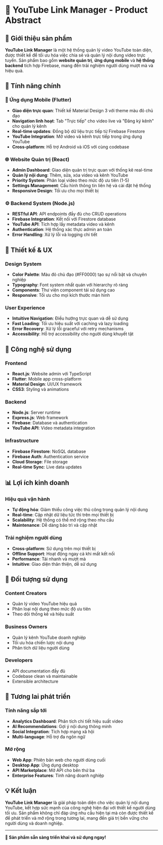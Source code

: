 # 📱 YouTube Link Manager - Product Abstract

## 🎯 **Giới thiệu sản phẩm**

**YouTube Link Manager** là một hệ thống quản lý video YouTube toàn diện, được thiết kế để tối ưu hóa việc chia sẻ và quản lý nội dung video trực tuyến. Sản phẩm bao gồm **website quản trị**, **ứng dụng mobile** và **hệ thống backend** tích hợp Firebase, mang đến trải nghiệm người dùng mượt mà và hiệu quả.

## 🚀 **Tính năng chính**

### **📱 Ứng dụng Mobile (Flutter)**
- **Giao diện trực quan**: Thiết kế Material Design 3 với theme màu đỏ chủ đạo
- **Navigation linh hoạt**: Tab "Trực tiếp" cho video live và "Đăng ký kênh" cho quản lý kênh
- **Real-time updates**: Đồng bộ dữ liệu trực tiếp từ Firebase Firestore
- **YouTube Integration**: Mở video và kênh trực tiếp trong ứng dụng YouTube
- **Cross-platform**: Hỗ trợ Android và iOS với cùng codebase

### **🌐 Website Quản trị (React)**
- **Admin Dashboard**: Giao diện quản trị trực quan với thống kê real-time
- **Quản lý nội dung**: Thêm, sửa, xóa video và kênh YouTube
- **Priority System**: Phân loại video theo mức độ ưu tiên (1-5)
- **Settings Management**: Cấu hình thông tin liên hệ và cài đặt hệ thống
- **Responsive Design**: Tối ưu cho mọi thiết bị

### **⚙️ Backend System (Node.js)**
- **RESTful API**: API endpoints đầy đủ cho CRUD operations
- **Firebase Integration**: Kết nối với Firestore database
- **YouTube API**: Tích hợp lấy metadata video và kênh
- **Authentication**: Hệ thống xác thực admin an toàn
- **Error Handling**: Xử lý lỗi và logging chi tiết

## 🎨 **Thiết kế & UX**

### **Design System**
- **Color Palette**: Màu đỏ chủ đạo (#FF0000) tạo sự nổi bật và chuyên nghiệp
- **Typography**: Font system nhất quán với hierarchy rõ ràng
- **Components**: Thư viện component tái sử dụng cao
- **Responsive**: Tối ưu cho mọi kích thước màn hình

### **User Experience**
- **Intuitive Navigation**: Điều hướng trực quan và dễ sử dụng
- **Fast Loading**: Tối ưu hiệu suất với caching và lazy loading
- **Error Recovery**: Xử lý lỗi graceful với retry mechanisms
- **Accessibility**: Hỗ trợ accessibility cho người dùng khuyết tật

## 🔧 **Công nghệ sử dụng**

### **Frontend**
- **React.js**: Website admin với TypeScript
- **Flutter**: Mobile app cross-platform
- **Material Design**: UI/UX framework
- **CSS3**: Styling và animations

### **Backend**
- **Node.js**: Server runtime
- **Express.js**: Web framework
- **Firebase**: Database và authentication
- **YouTube API**: Video metadata integration

### **Infrastructure**
- **Firebase Firestore**: NoSQL database
- **Firebase Auth**: Authentication service
- **Cloud Storage**: File storage
- **Real-time Sync**: Live data updates

## 📊 **Lợi ích kinh doanh**

### **Hiệu quả vận hành**
- **Tự động hóa**: Giảm thiểu công việc thủ công trong quản lý nội dung
- **Real-time**: Cập nhật dữ liệu tức thì trên mọi thiết bị
- **Scalability**: Hệ thống có thể mở rộng theo nhu cầu
- **Maintenance**: Dễ dàng bảo trì và cập nhật

### **Trải nghiệm người dùng**
- **Cross-platform**: Sử dụng trên mọi thiết bị
- **Offline Support**: Hoạt động ngay cả khi mất kết nối
- **Performance**: Tải nhanh và mượt mà
- **Intuitive**: Giao diện thân thiện, dễ sử dụng

## 🎯 **Đối tượng sử dụng**

### **Content Creators**
- Quản lý video YouTube hiệu quả
- Phân loại nội dung theo mức độ ưu tiên
- Theo dõi thống kê và hiệu suất

### **Business Owners**
- Quản lý kênh YouTube doanh nghiệp
- Tối ưu hóa chiến lược nội dung
- Phân tích dữ liệu người dùng

### **Developers**
- API documentation đầy đủ
- Codebase clean và maintainable
- Extensible architecture

## 🚀 **Tương lai phát triển**

### **Tính năng sắp tới**
- **Analytics Dashboard**: Phân tích chi tiết hiệu suất video
- **AI Recommendations**: Gợi ý nội dung thông minh
- **Social Integration**: Tích hợp mạng xã hội
- **Multi-language**: Hỗ trợ đa ngôn ngữ

### **Mở rộng**
- **Web App**: Phiên bản web cho người dùng cuối
- **Desktop App**: Ứng dụng desktop
- **API Marketplace**: Mở API cho bên thứ ba
- **Enterprise Features**: Tính năng doanh nghiệp

## 💡 **Kết luận**

**YouTube Link Manager** là giải pháp toàn diện cho việc quản lý nội dung YouTube, kết hợp sức mạnh của công nghệ hiện đại với thiết kế người dùng tối ưu. Sản phẩm không chỉ đáp ứng nhu cầu hiện tại mà còn được thiết kế để phát triển và mở rộng trong tương lai, mang đến giá trị bền vững cho người dùng và doanh nghiệp.

---

**🎉 Sản phẩm sẵn sàng triển khai và sử dụng ngay!**
